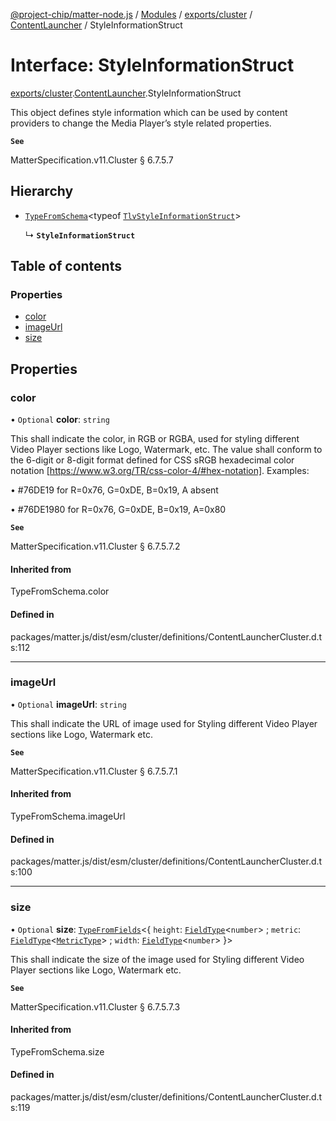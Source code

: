 [@project-chip/matter-node.js](../README.md) / [Modules](../modules.md) / [exports/cluster](../modules/exports_cluster.md) / [ContentLauncher](../modules/exports_cluster.ContentLauncher.md) / StyleInformationStruct

# Interface: StyleInformationStruct

[exports/cluster](../modules/exports_cluster.md).[ContentLauncher](../modules/exports_cluster.ContentLauncher.md).StyleInformationStruct

This object defines style information which can be used by content providers to change the Media Player’s style
related properties.

**`See`**

MatterSpecification.v11.Cluster § 6.7.5.7

## Hierarchy

- [`TypeFromSchema`](../modules/exports_tlv.md#typefromschema)\<typeof [`TlvStyleInformationStruct`](../modules/exports_cluster.ContentLauncher.md#tlvstyleinformationstruct)\>

  ↳ **`StyleInformationStruct`**

## Table of contents

### Properties

- [color](exports_cluster.ContentLauncher.StyleInformationStruct.md#color)
- [imageUrl](exports_cluster.ContentLauncher.StyleInformationStruct.md#imageurl)
- [size](exports_cluster.ContentLauncher.StyleInformationStruct.md#size)

## Properties

### color

• `Optional` **color**: `string`

This shall indicate the color, in RGB or RGBA, used for styling different Video Player sections like Logo,
Watermark, etc. The value shall conform to the 6-digit or 8-digit format defined for CSS sRGB hexadecimal
color notation [https://www.w3.org/TR/css-color-4/#hex-notation]. Examples:

  • #76DE19 for R=0x76, G=0xDE, B=0x19, A absent

  • #76DE1980 for R=0x76, G=0xDE, B=0x19, A=0x80

**`See`**

MatterSpecification.v11.Cluster § 6.7.5.7.2

#### Inherited from

TypeFromSchema.color

#### Defined in

packages/matter.js/dist/esm/cluster/definitions/ContentLauncherCluster.d.ts:112

___

### imageUrl

• `Optional` **imageUrl**: `string`

This shall indicate the URL of image used for Styling different Video Player sections like Logo, Watermark
etc.

**`See`**

MatterSpecification.v11.Cluster § 6.7.5.7.1

#### Inherited from

TypeFromSchema.imageUrl

#### Defined in

packages/matter.js/dist/esm/cluster/definitions/ContentLauncherCluster.d.ts:100

___

### size

• `Optional` **size**: [`TypeFromFields`](../modules/exports_tlv.md#typefromfields)\<\{ `height`: [`FieldType`](exports_tlv.FieldType.md)\<`number`\> ; `metric`: [`FieldType`](exports_tlv.FieldType.md)\<[`MetricType`](../enums/exports_cluster.ContentLauncher.MetricType.md)\> ; `width`: [`FieldType`](exports_tlv.FieldType.md)\<`number`\>  }\>

This shall indicate the size of the image used for Styling different Video Player sections like Logo,
Watermark etc.

**`See`**

MatterSpecification.v11.Cluster § 6.7.5.7.3

#### Inherited from

TypeFromSchema.size

#### Defined in

packages/matter.js/dist/esm/cluster/definitions/ContentLauncherCluster.d.ts:119
